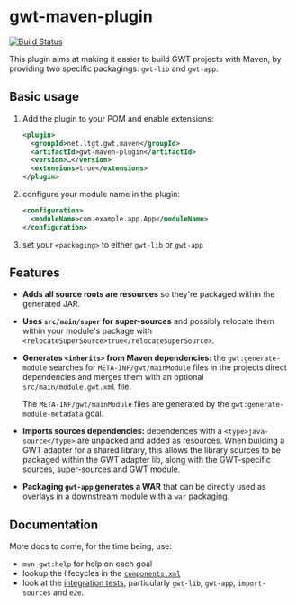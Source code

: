 gwt-maven-plugin
================

[![Build Status](https://travis-ci.org/tbroyer/gwt-maven-plugin.png?branch=master)](https://travis-ci.org/tbroyer/gwt-maven-plugin)

This plugin aims at making it easier to build GWT projects with Maven, by providing two specific packagings: `gwt-lib` and `gwt-app`.

Basic usage
-----------

1. Add the plugin to your POM and enable extensions:

    ```xml
    <plugin>
      <groupId>net.ltgt.gwt.maven</groupId>
      <artifactId>gwt-maven-plugin</artifactId>
      <version>…</version>
      <extensions>true</extensions>
    </plugin>
    ```

2. configure your module name in the plugin:

    ```xml
    <configuration>
      <moduleName>com.example.app.App</moduleName>
    </configuration>
    ```

3. set your `<packaging>` to either `gwt-lib` or `gwt-app`

Features
--------

* **Adds all source roots are resources** so they're packaged within the generated JAR.

* **Uses `src/main/super` for super-sources** and possibly relocate them within your module's package
  with `<relocateSuperSource>true</relocateSuperSource>`.

* **Generates `<inherits>` from Maven dependencies:** the `gwt:generate-module` searches for
  `META-INF/gwt/mainModule` files in the projects direct dependencies and merges them with an
  optional `src/main/module.gwt.xml` file.

  The `META-INF/gwt/mainModule` files are generated by the `gwt:generate-module-metadata` goal.

* **Imports sources dependencies:** dependences with a `<type>java-source</type>` are unpacked and
  added as resources. When building a GWT adapter for a shared library, this allows the library sources
  to be packaged within the GWT adapter lib, along with the GWT-specific sources, super-sources and GWT module.

* **Packaging `gwt-app` generates a WAR** that can be directly used as overlays in a downstream
  module with a `war` packaging.

Documentation
-------------

More docs to come, for the time being, use:

* `mvn gwt:help` for help on each goal
* lookup the lifecycles in the [`components.xml`](https://github.com/tbroyer/gwt-maven-plugin/blob/master/src/main/resources/META-INF/plexus/components.xml)
* look at the [integration tests](https://github.com/tbroyer/gwt-maven-plugin/tree/master/src/it), particularly
  `gwt-lib`, `gwt-app`, `import-sources` and `e2e`.
